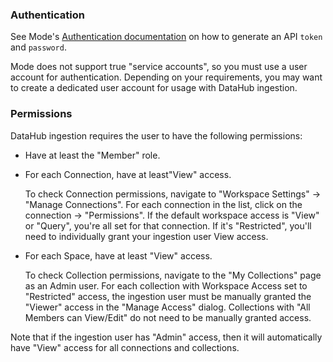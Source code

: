 ### Authentication

See Mode's [Authentication documentation](https://mode.com/developer/api-reference/authentication/) on how to generate an API `token` and `password`.

Mode does not support true "service accounts", so you must use a user account for authentication.
Depending on your requirements, you may want to create a dedicated user account for usage with DataHub ingestion.

### Permissions

DataHub ingestion requires the user to have the following permissions:

- Have at least the "Member" role.
- For each Connection, have at least"View" access.

  To check Connection permissions, navigate to "Workspace Settings" → "Manage Connections". For each connection in the list, click on the connection → "Permissions". If the default workspace access is "View" or "Query", you're all set for that connection. If it's "Restricted", you'll need to individually grant your ingestion user View access.

- For each Space, have at least "View" access.

  To check Collection permissions, navigate to the "My Collections" page as an Admin user. For each collection with Workspace Access set to "Restricted" access, the ingestion user must be manually granted the "Viewer" access in the "Manage Access" dialog. Collections with "All Members can View/Edit" do not need to be manually granted access.

Note that if the ingestion user has "Admin" access, then it will automatically have "View" access for all connections and collections.

